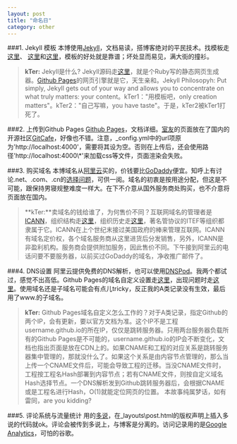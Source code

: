 ```yaml
---
layout: post
title: "命名日"
category: other
---
```


###1. Jekyll 模板
本博使用[Jekyll][9]，文档易读，搭博客绝对的平民技术。找模板走[这里][17]、 [这里][18]和[这里][8]，模板的好处就是靠谱；坏处显而易见，满大街的撞衫。

>**kTer:** Jekyll是什么? Jekyll源码走[这里][10]，就是个Ruby写的静态网页生成器。[Github Pages][11]的网页引擎就是它，天生亲和。Jekyll Philosopyh: Put simply, Jekyll gets out of your way and allows you to concentrate on what truly matters: your content。kTer1："用模板吧，only creation matters"。kTer2："自己写嘛，you have taste"。于是，kTer2被kTer1打死了。

###2. 上传到Github Pages
[Github Pages][11]，文档详细。[室友][7]的页面放在了国内的开源社区[GitCafe][12]，好像也不错。注意，_config.yml中的url项原为'http://localhost:4000'，需要将其设为空。否则在上传后，还会使用路径'http://localhost:4000\\*'来加载css等文件，页面渲染会失败。

###3. 购买域名
本博域名从[阿里云][1]买的，价钱要比[GoDaddy][2]便宜。知呼上有讨论.net、.com、.cn的[选择问题][6]，可供一阅。域名的初衷是按用途分配，但这是不可能，跟保持男寝规整难度一样大。在下不介意从国外服务商处购买，也不介意将页面放在国内。

>**kTer:**卖域名的钱给谁了，为何售价不同？互联网域名的管理者是[ICANN][3]，组织结构走[这里][4]，组织历史走[这里][5]，著名管协议的ITEF等组织都隶属于它。ICANN在上个世纪末接过美国政府的棒来管理互联网。ICANN有域名定价权，各个域名服务商从这里进货后分发销售，另外，ICANN是非盈利机构。服务商会提供附加服务，因此售价不同。下午接到阿里云的电话问要不要服务器，以前买过GoDaddy的域名，净收推广邮件了。

###4. DNS设置
阿里云提供免费的DNS解析，也可以使用[DNSPod][13]。我两个都试过，感觉不出高低。Github Pages的域名自定义设置走[这里][14]，出现问题时走[这里][15]。使用域名还是子域名可能会有点儿tricky，反正我的A类记录没有生效，最后用了www.的子域名。

>**kTer:** Github Pages域名自定义怎么工作的？对于A类记录，指定Github的两个IP，会有更新，要以官方文档为准。这个IP不是工程username.github.io的所在IP，仅仅是跳转服务器。只用两台服务器负载所有的Github Pages是不可能的，username.github.io的IP会不断变化，文档也指出页面是放在CDN上的。如果CNAME和工程的对应关系是跳转服务器集中管理的，那就没什么了。如果这个关系是由内容节点管理的，那么当上传一个CNAME文件后，可能会导致工程的迁移。当没CNAME文件时，工程按工程名Hash部署到内容节点；若有CNAME文件，则按自定义域名Hash选择节点。一个DNS解析发到Github跳转服务器后，会根据CNAME或是工程名进行Hash，O(1)就能定位网页的位置。
本故事纯属梦话，如有雷同，are you kidding?

###5. 评论系统与流量统计
用的[多说][16]，在_layouts\post.html的版权声明上插入多说的代码就ok。评论会被传到多说上，与博客是分离的。访问记录用的是[Google Analytics][19]，可怕的谷歌。
 
[1]: http://www.net.cn
[2]: http://www.godaddy.com
[3]: https://www.icann.org/
[4]: https://www.icann.org/zh/about/learning/beginners-guides/participating-08nov13-zh
[5]: http://zh.wikipedia.org/wiki/%E5%9F%9F%E5%90%8D
[6]: http://www.zhihu.com/question/19751843
[7]: http://oilbeater.com/%E5%8D%9A%E5%AE%A2%E7%9B%B8%E5%85%B3/2014/05/06/blog-migration.html
[8]: http://www.zhanxin.info/themes.html
[9]: http://jekyllrb.com/
[10]: https://github.com/jekyll/jekyll
[11]: https://pages.github.com/
[12]: https://gitcafe.com/
[13]: https://www.dnspod.cn/Domain
[14]: https://help.github.com/articles/setting-up-a-custom-domain-with-github-pages
[15]: https://help.github.com/articles/my-custom-domain-isn-t-working
[16]: https://duoshuo.com
[17]: http://jekyllthemes.org/
[18]: http://yuanyong.org/blog/collect-jekyll-theme.html
[19]: http://www.google.com/analytics/
